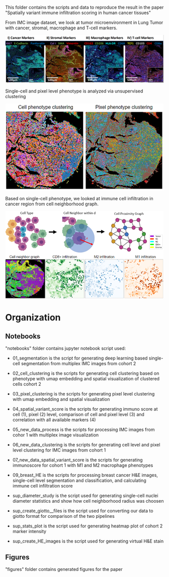 This folder contains the scripts and data to reproduce the result in the paper "Spatially variant immune infiltration scoring in human cancer tissues"

From IMC image dataset, we look at tumor microenvironment in Lung Tumor with cancer, stromal, macrophage and T-cell markers.

![Alt text](figures/examples/multiplex.PNG)

Single-cell and pixel level phenotype is analyzed via unsupervised clustering

![Alt text](figures/examples/clustering.PNG)

Based on single-cell phenotype, we looked at immune cell infiltration in cancer region from cell neighborhood graph.

![Alt text](figures/examples/immunoscore.PNG)

# Organization

## Notebooks 
"notebooks" folder contains jupyter notebook script used:
- 01_segmentation is the script for generating deep learning based single-cell segmentation from multiplex IMC images from cohort 2
- 02_cell_clustering is the scripts for generating cell clustering based on phenotype with umap embedding and spatial visualization of clustered cells cohort 2 
- 03_pixel_clustering is the scripts for generating pixel level clustering with umap embedding and spatial visualization
- 04_spatial_variant_score is the scripts for generating immuno score at cell (1), pixel (2) level, comparison of cell and pixel level (3) and correlation with all available markers (4)
- 05_new_data_process is the scripts for processing IMC images from cohor 1 with multiplex image visualization 
- 06_new_data_clustering is the scripts for generating cell level and pixel level clustering for IMC images from cohort 1
- 07_new_data_spatial_variant_score is the scripts for generating immunoscore for cohort 1 with M1 and M2 macrophage phenotypes
- 09_breast_HE is the scripts for processing breast cancer H&E images, single-cell level segmentation and classification, and calculating immune cell infiltration score 

- sup_diameter_study is the script used for generating single-cell nuclei diameter statistics and show how cell neighborhood radius was choosen
- sup_create_giotto__files is the script used for converting our data to giotto format for comparison of the two pipelines
- sup_stats_plot is the script used for generating heatmap plot of cohort 2 marker intensity 
- sup_create_HE_images is the script used for generating virtual H&E stain 


## Figures 
"figures" folder contains generated figures for the paper

